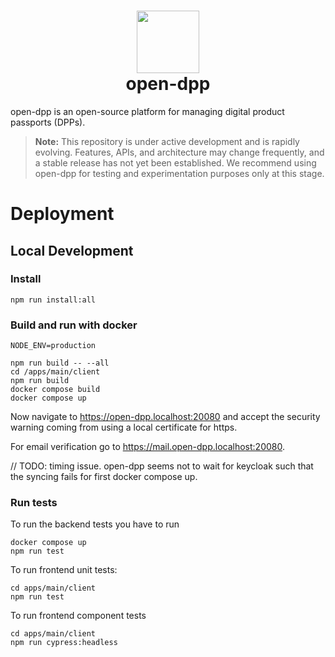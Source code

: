 # <div align="center"><img  src="https://github.com/user-attachments/assets/4ecd546b-ad7c-4c1d-bee4-e06518c41ec8" width="100"/> </br>open-dpp</div>

open-dpp is an open-source platform for managing digital product passports (DPPs).

> **Note:** This repository is under active development and is rapidly evolving. Features, APIs, and architecture may change frequently, and a stable release has not yet been established. We recommend using open-dpp for testing and experimentation purposes only at this stage.

# Deployment

## Local Development

### Install

```shell
npm run install:all
```

### Build and run with docker

```
NODE_ENV=production
```

```shell
npm run build -- --all
cd /apps/main/client
npm run build
docker compose build
docker compose up
```

Now navigate to https://open-dpp.localhost:20080 and accept the security warning coming from using
a local certificate for https.

For email verification go to https://mail.open-dpp.localhost:20080.

// TODO: timing issue. open-dpp seems not to wait for keycloak such that the syncing fails for first docker compose up.

### Run tests

To run the backend tests you have to run

```shell
docker compose up
npm run test
```

To run frontend unit tests:

```shell
cd apps/main/client
npm run test
```

To run frontend component tests

```shell
cd apps/main/client
npm run cypress:headless
```
